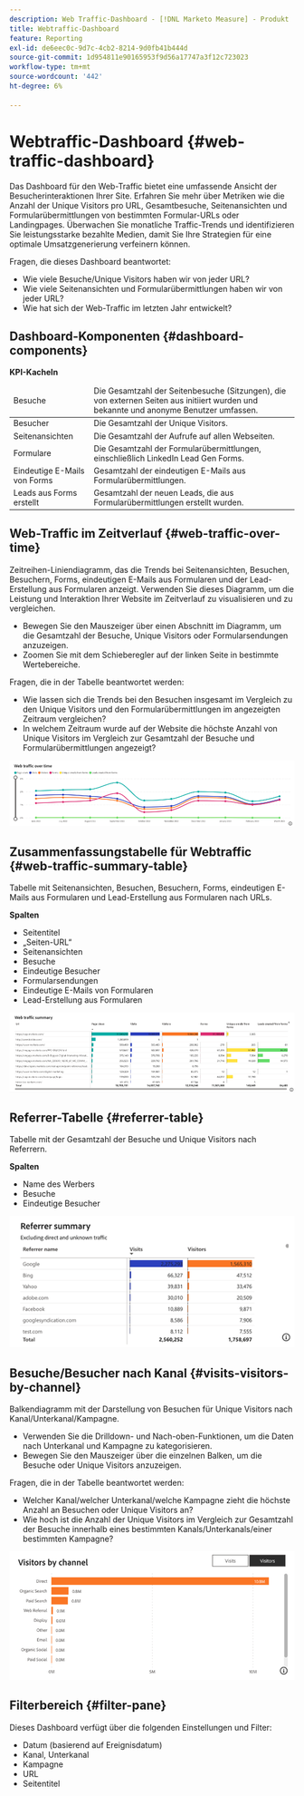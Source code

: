 ```yaml
---
description: Web Traffic-Dashboard - [!DNL Marketo Measure] - Produkt
title: Webtraffic-Dashboard
feature: Reporting
exl-id: de6eec0c-9d7c-4cb2-8214-9d0fb41b444d
source-git-commit: 1d954811e90165953f9d56a17747a3f12c723023
workflow-type: tm+mt
source-wordcount: '442'
ht-degree: 6%

---
```


# Webtraffic-Dashboard {#web-traffic-dashboard}

Das Dashboard für den Web-Traffic bietet eine umfassende Ansicht der Besucherinteraktionen Ihrer Site. Erfahren Sie mehr über Metriken wie die Anzahl der Unique Visitors pro URL, Gesamtbesuche, Seitenansichten und Formularübermittlungen von bestimmten Formular-URLs oder Landingpages. Überwachen Sie monatliche Traffic-Trends und identifizieren Sie leistungsstarke bezahlte Medien, damit Sie Ihre Strategien für eine optimale Umsatzgenerierung verfeinern können.

Fragen, die dieses Dashboard beantwortet:

* Wie viele Besuche/Unique Visitors haben wir von jeder URL?
* Wie viele Seitenansichten und Formularübermittlungen haben wir von jeder URL?
* Wie hat sich der Web-Traffic im letzten Jahr entwickelt?

## Dashboard-Komponenten {#dashboard-components}

**KPI-Kacheln**

<table>
<thead>
  <tr>
    <td>Besuche</td>
    <td>Die Gesamtzahl der Seitenbesuche (Sitzungen), die von externen Seiten aus initiiert wurden und bekannte und anonyme Benutzer umfassen.</td>
  </tr>
</thead>
<tbody>
  <tr>
    <td>Besucher</td>
    <td>Die Gesamtzahl der Unique Visitors.</td>
  </tr>
  <tr>
    <td>Seitenansichten</td>
    <td>Die Gesamtzahl der Aufrufe auf allen Webseiten.</td>
  </tr>
  <tr>
    <td>Formulare</td>
    <td>Die Gesamtzahl der Formularübermittlungen, einschließlich LinkedIn Lead Gen Forms.</td>
  </tr>
  <tr>
    <td>Eindeutige E-Mails von Forms</td>
    <td>Gesamtzahl der eindeutigen E-Mails aus Formularübermittlungen.</td>
  </tr>
  <tr>
    <td>Leads aus Forms erstellt</td>
    <td>Gesamtzahl der neuen Leads, die aus Formularübermittlungen erstellt wurden.</td>
  </tr>
</tbody>
</table>

## Web-Traffic im Zeitverlauf {#web-traffic-over-time}

Zeitreihen-Liniendiagramm, das die Trends bei Seitenansichten, Besuchen, Besuchern, Forms, eindeutigen E-Mails aus Formularen und der Lead-Erstellung aus Formularen anzeigt. Verwenden Sie dieses Diagramm, um die Leistung und Interaktion Ihrer Website im Zeitverlauf zu visualisieren und zu vergleichen.

* Bewegen Sie den Mauszeiger über einen Abschnitt im Diagramm, um die Gesamtzahl der Besuche, Unique Visitors oder Formularsendungen anzuzeigen.
* Zoomen Sie mit dem Schieberegler auf der linken Seite in bestimmte Wertebereiche.

Fragen, die in der Tabelle beantwortet werden:

* Wie lassen sich die Trends bei den Besuchen insgesamt im Vergleich zu den Unique Visitors und den Formularübermittlungen im angezeigten Zeitraum vergleichen?
* In welchem Zeitraum wurde auf der Website die höchste Anzahl von Unique Visitors im Vergleich zur Gesamtzahl der Besuche und Formularübermittlungen angezeigt?

![](assets/web-traffic-dashboard-1.png)

## Zusammenfassungstabelle für Webtraffic {#web-traffic-summary-table}

Tabelle mit Seitenansichten, Besuchen, Besuchern, Forms, eindeutigen E-Mails aus Formularen und Lead-Erstellung aus Formularen nach URLs.

**Spalten**

* Seitentitel
* „Seiten-URL“
* Seitenansichten
* Besuche
* Eindeutige Besucher
* Formularsendungen
* Eindeutige E-Mails von Formularen
* Lead-Erstellung aus Formularen

![](assets/web-traffic-dashboard-2.png)

## Referrer-Tabelle {#referrer-table}

Tabelle mit der Gesamtzahl der Besuche und Unique Visitors nach Referrern.

**Spalten**

* Name des Werbers
* Besuche
* Eindeutige Besucher

![](assets/web-traffic-dashboard-3.png)

## Besuche/Besucher nach Kanal {#visits-visitors-by-channel}

Balkendiagramm mit der Darstellung von Besuchen für Unique Visitors nach Kanal/Unterkanal/Kampagne.

* Verwenden Sie die Drilldown- und Nach-oben-Funktionen, um die Daten nach Unterkanal und Kampagne zu kategorisieren.
* Bewegen Sie den Mauszeiger über die einzelnen Balken, um die Besuche oder Unique Visitors anzuzeigen.

Fragen, die in der Tabelle beantwortet werden:

* Welcher Kanal/welcher Unterkanal/welche Kampagne zieht die höchste Anzahl an Besuchen oder Unique Visitors an?
* Wie hoch ist die Anzahl der Unique Visitors im Vergleich zur Gesamtzahl der Besuche innerhalb eines bestimmten Kanals/Unterkanals/einer bestimmten Kampagne?

![](assets/web-traffic-dashboard-4.png)

## Filterbereich {#filter-pane}

Dieses Dashboard verfügt über die folgenden Einstellungen und Filter:

* Datum (basierend auf Ereignisdatum)
* Kanal, Unterkanal
* Kampagne
* URL
* Seitentitel
